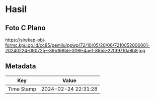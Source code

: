 # Hasil

## Foto C Plano

https://sirekap-obj-formc.kpu.go.id/cc85/pemilu/ppwp/72/10/05/20/06/7210052006001-20240224-090725--39b198b6-3f99-4aef-8855-22f39710a8b8.jpg


## Metadata

| Key        | Value               |
| ---------- | ------------------- |
| Time Stamp | 2024-02-24 22:31:28 |




